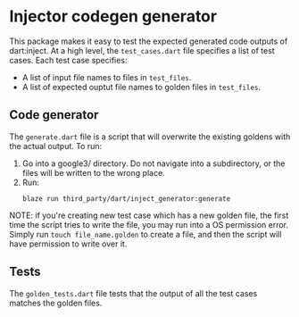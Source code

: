 # Injector codegen generator

This package makes it easy to test the expected generated code outputs of
dart:inject. At a high level, the `test_cases.dart` file specifies a list of
test cases. Each test case specifies:

- A list of input file names to files in `test_files`.
- A list of expected ouptut file names to golden files in `test_files`.

## Code generator
The `generate.dart` file is a script that will overwrite the existing goldens
with the actual output. To run:

1. Go into a google3/ directory. Do not navigate into a subdirectory, or the
   files will be written to the wrong place.
2. Run:
   ```shell
   blaze run third_party/dart/inject_generator:generate
   ```

NOTE: if you're creating new test case which has a new golden file, the first
time the script tries to write the file, you may run into a OS permission
error. Simply run `touch file_name.golden` to create a file, and then the
script will have permission to write over it.

## Tests
The `golden_tests.dart` file tests that the output of all the test cases
matches the golden files.


